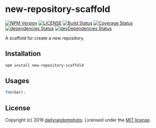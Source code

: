 # new-repository-scaffold

[![NPM Version][npm-version-image]][npm-url]
[![LICENSE][license-image]][license-url]
[![Build Status][travis-image]][travis-url]
[![Coverage Status][coveralls-image]][coveralls-url]
[![dependencies Status][dependencies-image]][dependencies-url]
[![devDependencies Status][devDependencies-image]][devDependencies-url]

A scaffold for create a new repository.

## Installation

```sh
npm install new-repository-scaffold
```

## Usages
```js
foo(bar);
```

## License
Copyright (c) 2019 [dailyrandomphoto][my-url]. Licensed under the [MIT license][license-url].

[my-url]: https://github.com/dailyrandomphoto
[npm-url]: https://www.npmjs.com/package/new-repository-scaffold
[travis-url]: https://travis-ci.org/dailyrandomphoto/new-repository-scaffold
[coveralls-url]: https://coveralls.io/github/dailyrandomphoto/new-repository-scaffold?branch=master
[license-url]: LICENSE
[dependencies-url]: https://david-dm.org/dailyrandomphoto/new-repository-scaffold
[devDependencies-url]: https://david-dm.org/dailyrandomphoto/new-repository-scaffold?type=dev

[npm-downloads-image]: https://img.shields.io/npm/dm/new-repository-scaffold
[npm-version-image]: https://img.shields.io/npm/v/new-repository-scaffold
[license-image]: https://img.shields.io/npm/l/new-repository-scaffold
[travis-image]: https://img.shields.io/travis/dailyrandomphoto/new-repository-scaffold
[coveralls-image]: https://img.shields.io/coveralls/github/dailyrandomphoto/new-repository-scaffold
[dependencies-image]: https://img.shields.io/david/dailyrandomphoto/new-repository-scaffold
[devDependencies-image]: https://img.shields.io/david/dev/dailyrandomphoto/new-repository-scaffold
